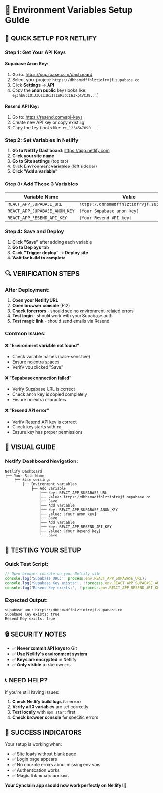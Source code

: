 # 🔧 Environment Variables Setup Guide

## 🎯 **QUICK SETUP FOR NETLIFY**

### **Step 1: Get Your API Keys**

#### **Supabase Anon Key:**
1. Go to: https://supabase.com/dashboard
2. Select your project: `https://dhhsmadffhlztiofrvjf.supabase.co`
3. Click **Settings** → **API**
4. Copy the **anon public** key (looks like: `eyJhbGciOiJIUzI1NiIsInR5cCI6IkpXVCJ9...`)

#### **Resend API Key:**
1. Go to: https://resend.com/api-keys
2. Create new API key or copy existing
3. Copy the key (looks like: `re_1234567890...`)

### **Step 2: Set Variables in Netlify**

1. **Go to Netlify Dashboard**: https://app.netlify.com
2. **Click your site name**
3. **Go to Site settings** (top tab)
4. **Click Environment variables** (left sidebar)
5. **Click "Add a variable"**

### **Step 3: Add These 3 Variables**

| Variable Name | Value |
|---------------|-------|
| `REACT_APP_SUPABASE_URL` | `https://dhhsmadffhlztiofrvjf.supabase.co` |
| `REACT_APP_SUPABASE_ANON_KEY` | `[Your Supabase anon key]` |
| `REACT_APP_RESEND_API_KEY` | `[Your Resend API key]` |

### **Step 4: Save and Deploy**

1. **Click "Save"** after adding each variable
2. **Go to Deploys** tab
3. **Click "Trigger deploy"** → **Deploy site**
4. **Wait for build to complete**

## 🔍 **VERIFICATION STEPS**

### **After Deployment:**

1. **Open your Netlify URL**
2. **Open browser console** (F12)
3. **Check for errors** - should see no environment-related errors
4. **Test login** - should work with your Supabase auth
5. **Test magic link** - should send emails via Resend

### **Common Issues:**

#### **❌ "Environment variable not found"**
- Check variable names (case-sensitive)
- Ensure no extra spaces
- Verify you clicked "Save"

#### **❌ "Supabase connection failed"**
- Verify Supabase URL is correct
- Check anon key is copied completely
- Ensure no extra characters

#### **❌ "Resend API error"**
- Verify Resend API key is correct
- Check key starts with `re_`
- Ensure key has proper permissions

## 📱 **VISUAL GUIDE**

### **Netlify Dashboard Navigation:**
```
Netlify Dashboard
├── Your Site Name
    ├── Site settings
        ├── Environment variables
            ├── Add variable
                ├── Key: REACT_APP_SUPABASE_URL
                ├── Value: https://dhhsmadffhlztiofrvjf.supabase.co
                ├── Save
                ├── Add variable
                ├── Key: REACT_APP_SUPABASE_ANON_KEY
                ├── Value: [Your anon key]
                ├── Save
                ├── Add variable
                ├── Key: REACT_APP_RESEND_API_KEY
                ├── Value: [Your Resend key]
                └── Save
```

## 🚀 **TESTING YOUR SETUP**

### **Quick Test Script:**
```javascript
// Open browser console on your Netlify site
console.log('Supabase URL:', process.env.REACT_APP_SUPABASE_URL);
console.log('Supabase Key exists:', !!process.env.REACT_APP_SUPABASE_ANON_KEY);
console.log('Resend Key exists:', !!process.env.REACT_APP_RESEND_API_KEY);
```

### **Expected Output:**
```
Supabase URL: https://dhhsmadffhlztiofrvjf.supabase.co
Supabase Key exists: true
Resend Key exists: true
```

## 🔒 **SECURITY NOTES**

- ✅ **Never commit API keys** to Git
- ✅ **Use Netlify's environment system**
- ✅ **Keys are encrypted** in Netlify
- ✅ **Only visible** to site owners

## 📞 **NEED HELP?**

If you're still having issues:

1. **Check Netlify build logs** for errors
2. **Verify all 3 variables** are set correctly
3. **Test locally** with `npm start` first
4. **Check browser console** for specific errors

## 🎉 **SUCCESS INDICATORS**

Your setup is working when:
- ✅ Site loads without blank page
- ✅ Login page appears
- ✅ No console errors about missing env vars
- ✅ Authentication works
- ✅ Magic link emails are sent

**Your Cynclaim app should now work perfectly on Netlify! 🚀** 